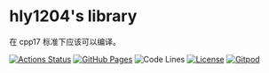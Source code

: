 # hly1204's library

在 cpp17 标准下应该可以编译。

[![Actions Status](https://github.com/hly1204/library/workflows/verify/badge.svg)](https://github.com/hly1204/library/actions)
[![GitHub Pages](https://img.shields.io/static/v1?label=GitHub+Pages&message=library+&color=brightgreen&logo=github)](https://hly1204.github.io/library/)
![Code Lines](https://img.shields.io/tokei/lines/github/hly1204/library)
[![License](https://img.shields.io/github/license/hly1204/library)](https://github.com/hly1204/library/blob/master/LICENSE)
[![Gitpod](https://img.shields.io/badge/Gitpod-library-orange)](https://gitpod.io/#github.com/hly1204/library)